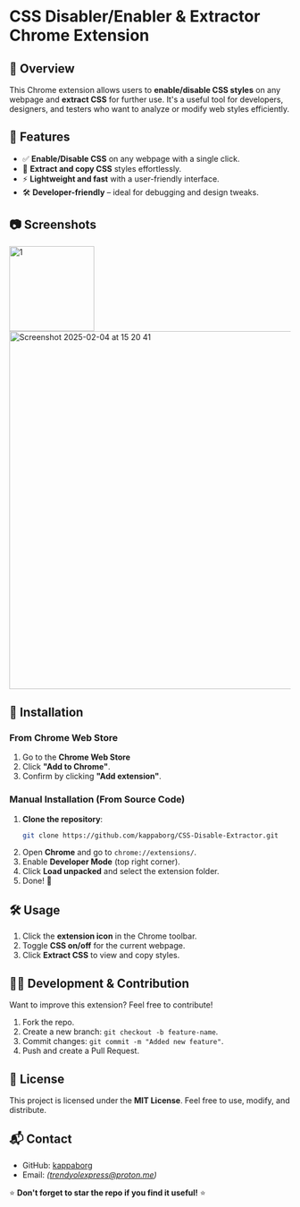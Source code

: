 # CSS Disabler/Enabler & Extractor Chrome Extension

## 🚀 Overview
This Chrome extension allows users to **enable/disable CSS styles** on any webpage and **extract CSS** for further use. It's a useful tool for developers, designers, and testers who want to analyze or modify web styles efficiently.

## 📌 Features
- ✅ **Enable/Disable CSS** on any webpage with a single click.
- 📝 **Extract and copy CSS** styles effortlessly.
- ⚡ **Lightweight and fast** with a user-friendly interface.
- 🛠️ **Developer-friendly** – ideal for debugging and design tweaks.

## 📷 Screenshots
<img width="152" alt="1" src="https://github.com/user-attachments/assets/7602e511-1e2f-41c3-9a71-6c685cef0b46" /> 
<img width="640" alt="Screenshot 2025-02-04 at 15 20 41" src="https://github.com/user-attachments/assets/c9d35ea2-eb61-4ec1-8569-e9f8cf63bd24" />



## 🔧 Installation
### From Chrome Web Store
1. Go to the **Chrome Web Store** 
2. Click **"Add to Chrome"**.
3. Confirm by clicking **"Add extension"**.

### Manual Installation (From Source Code)
1. **Clone the repository**:
   ```sh
   git clone https://github.com/kappaborg/CSS-Disable-Extractor.git
   ```
2. Open **Chrome** and go to `chrome://extensions/`.
3. Enable **Developer Mode** (top right corner).
4. Click **Load unpacked** and select the extension folder.
5. Done! 🎉

## 🛠 Usage
1. Click the **extension icon** in the Chrome toolbar.
2. Toggle **CSS on/off** for the current webpage.
3. Click **Extract CSS** to view and copy styles.

## 👨‍💻 Development & Contribution
Want to improve this extension? Feel free to contribute!
1. Fork the repo.
2. Create a new branch: `git checkout -b feature-name`.
3. Commit changes: `git commit -m "Added new feature"`.
4. Push and create a Pull Request.

## 📝 License
This project is licensed under the **MIT License**. Feel free to use, modify, and distribute.

## 📬 Contact
- GitHub: [kappaborg](https://github.com/kappasutra)
- Email: _(trendyolexpress@proton.me)_

⭐ **Don't forget to star the repo if you find it useful!** ⭐

